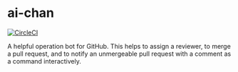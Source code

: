 # ai-chan

[![CircleCI](https://circleci.com/gh/k-nasa/ai-chan.svg?style=svg)](https://circleci.com/gh/k-nasa/ai-chan)

A helpful operation bot for GitHub. This helps to assign a reviewer, to merge a pull request, and to notify an unmergeable pull request with a comment as a command interactively.
